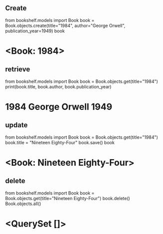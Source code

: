 
## Create
from bookshelf.models import Book
book = Book.objects.create(title="1984", author="George Orwell", publication_year=1949)
book
# <Book: 1984>


## retrieve
from bookshelf.models import Book
book = Book.objects.get(title="1984")
print(book.title, book.author, book.publication_year)
# 1984 George Orwell 1949


## update
from bookshelf.models import Book
book = Book.objects.get(title="1984")
book.title = "Nineteen Eighty-Four"
book.save()
book
# <Book: Nineteen Eighty-Four>


## delete
from bookshelf.models import Book
book = Book.objects.get(title="Nineteen Eighty-Four")
book.delete()
Book.objects.all()
# <QuerySet []>


